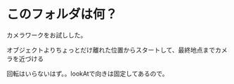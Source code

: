 # このフォルダは何？
カメラワークをお試しした。

オブジェクトよりちょっとだけ離れた位置からスタートして、最終地点までカメラを近づける

回転はいらないはず。。lookAtで向きは固定してあるので。